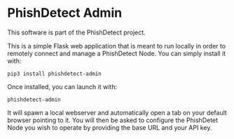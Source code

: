 # PhishDetect Admin

This software is part of the PhishDetect project.

This is a simple Flask web application that is meant to run locally in order to remotely connect and manage a PhishDetect Node. You can simply install it with:

```
pip3 install phishdetect-admin
```

Once installed, you can launch it with:

```
phishdetect-admin
```

It will spawn a local webserver and automatically open a tab on your default browser pointing to it. You will then be asked to configure the PhishDetet Node you wish to operate by providing the base URL and your API key.
